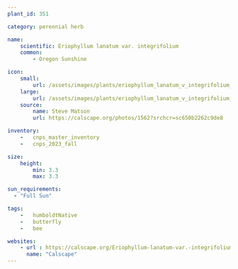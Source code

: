 ```yaml
---
plant_id: 351 

category: perennial herb

name: 
    scientific: Eriophyllum lanatum var. integrifolium
    common:
        - Oregon Sunshine

icon: 
    small: 
        url: /assets/images/plants/eriophyllum_lanatum_v_integrifolium_sm.jpg 
    large: 
        url: /assets/images/plants/eriophyllum_lanatum_v_integrifolium_lg.jpg 
    source: 
        name: Steve Matson
        url: https://calscape.org/photos/1562?srchcr=sc650b2262c9de8 

inventory: 
    -   cnps_master_inventory
    -   cnps_2023_fall

size:
    height: 
        min: 3.3
        max: 3.3

sun_requirements:
  - "Full Sun"

tags:  
    -   humboldtNative
    -   butterfly
    -   bee

websites:
    - url : https://calscape.org/Eriophyllum-lanatum-var.-integrifolium-(Oregon-Sunshine) 
      name: "Calscape"
---
```


